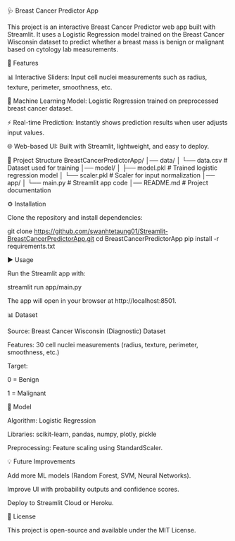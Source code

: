 🩺 Breast Cancer Predictor App

This project is an interactive Breast Cancer Predictor web app built with Streamlit. It uses a Logistic Regression model trained on the Breast Cancer Wisconsin dataset to predict whether a breast mass is benign or malignant based on cytology lab measurements.

🚀 Features

📊 Interactive Sliders: Input cell nuclei measurements such as radius, texture, perimeter, smoothness, etc.

🤖 Machine Learning Model: Logistic Regression trained on preprocessed breast cancer dataset.

⚡ Real-time Prediction: Instantly shows prediction results when user adjusts input values.

🌐 Web-based UI: Built with Streamlit, lightweight, and easy to deploy.

📂 Project Structure
BreastCancerPredictorApp/
│── data/
│   └── data.csv                # Dataset used for training
│── model/
│   ├── model.pkl               # Trained logistic regression model
│   └── scaler.pkl              # Scaler for input normalization
│── app/
│   └── main.py                 # Streamlit app code
│── README.md                   # Project documentation

⚙️ Installation

Clone the repository and install dependencies:

git clone https://github.com/swanhtetaung01/Streamlit-BreastCancerPredictorApp.git
cd BreastCancerPredictorApp
pip install -r requirements.txt

▶️ Usage

Run the Streamlit app with:

streamlit run app/main.py


The app will open in your browser at http://localhost:8501.

📊 Dataset

Source: Breast Cancer Wisconsin (Diagnostic) Dataset

Features: 30 cell nuclei measurements (radius, texture, perimeter, smoothness, etc.)

Target:

0 = Benign

1 = Malignant

🧠 Model

Algorithm: Logistic Regression

Libraries: scikit-learn, pandas, numpy, plotly, pickle

Preprocessing: Feature scaling using StandardScaler.

💡 Future Improvements

Add more ML models (Random Forest, SVM, Neural Networks).

Improve UI with probability outputs and confidence scores.

Deploy to Streamlit Cloud or Heroku.

📜 License

This project is open-source and available under the MIT License.
